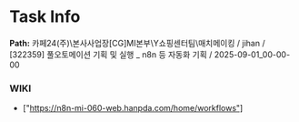 # Task Info

**Path:** 카페24(주)\본사사업장\[CG]MI본부\Y쇼핑센터팀\매치메이킹 / jihan / [322359] 풀오토메이션 기획 및 실행 _ n8n 등 자동화 기획 / 2025-09-01_00-00-00

### WIKI
- ["https://n8n-mi-060-web.hanpda.com/home/workflows"]

